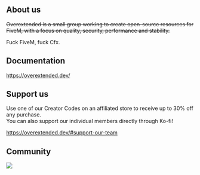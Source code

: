 ## About us
~~Overextended is a small group working to create open-source resources for FiveM, with a focus on quality, security, performance and stability.~~

Fuck FiveM, fuck Cfx.

## Documentation
https://overextended.dev/

## Support us
Use one of our Creator Codes on an affiliated store to receive up to 30% off any purchase.  
You can also support our individual members directly through Ko-fi!  

https://overextended.dev/#support-our-team

## Community
  <p><a href="https://discord.overextended.dev">
      <img src="https://img.shields.io/discord/813030955598086174?style=for-the-badge&logo=discord&labelColor=7289da&logoColor=white&color=2c2f33&label=Discord"/>
  </a></p>
